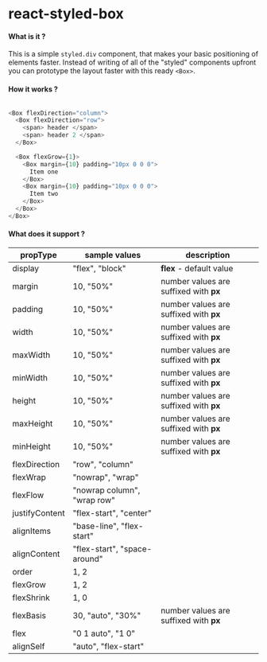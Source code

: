 # react-styled-box

#### What is it ?

This is a simple `styled.div` component, that makes your basic positioning of elements faster.
Instead of writing of all of the "styled" components upfront you can prototype the layout faster with this ready `<Box>`.

#### How it works ?

```js

<Box flexDirection="column">
  <Box flexDirection="row">
    <span> header </span>
    <span> header 2 </span>
  </Box>

  <Box flexGrow={1}>
    <Box margin={10} padding="10px 0 0 0">
      Item one
    </Box>
    <Box margin={10} padding="10px 0 0 0">
      Item two
    </Box>
  </Box>
</Box>

```

#### What does it support ?

propType | sample values | description
--- | --- | ---
display | "flex", "block" | **flex** - default value
margin | 10, "50%" | number values are suffixed with **px**
padding | 10, "50%" | number values are suffixed with **px**
width | 10, "50%" | number values are suffixed with **px**
maxWidth |10, "50%" | number values are suffixed with **px**
minWidth |10, "50%" | number values are suffixed with **px**
height | 10, "50%" | number values are suffixed with **px**
maxHeight | 10, "50%" | number values are suffixed with **px**
minHeight | 10, "50%" | number values are suffixed with **px**
flexDirection | "row", "column" |
flexWrap | "nowrap", "wrap" |
flexFlow | "nowrap column", "wrap row" |
justifyContent | "flex-start", "center" |
alignItems | "base-line", "flex-start" |
alignContent | "flex-start", "space-around" |
order | 1, 2 |
flexGrow | 1, 2 |
flexShrink | 1, 0 |
flexBasis | 30, "auto", "30%" | number values are suffixed with **px**
flex | "0 1 auto", "1 0" |
alignSelf | "auto", "flex-start" |

